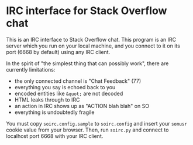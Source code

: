 # IRC interface for Stack Overflow chat

This is an IRC interface to Stack Overflow chat.
This program is an IRC server which you run on your local machine, and you connect to it on its port (6668 by default) using any IRC client.

In the spirit of "the simplest thing that can possibly work", there are currently limitations:

- the only connected channel is "Chat Feedback" (77)
- everything you say is echoed back to you
- encoded entities like `&quot;` are not decoded
- HTML leaks through to IRC
- an action in IRC shows up as "ACTION blah blah" on SO
- everything is undoubtedly fragile

You must copy `soirc.config.sample` to `soirc.config` and insert your `somusr` cookie value from your browser.
Then, run `soirc.py` and connect to localhost port 6668 with your IRC client.
